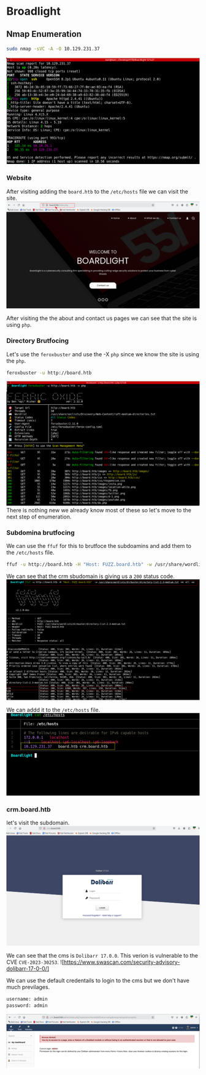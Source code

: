 # Broadlight

## Nmap Enumeration
```bash
sudo nmap -sVC -A -O 10.129.231.37
```
![nmap scan](../../Assets/walktrhough-assets/broadlight-namp.png)

### Website
After visiting adding the `board.htb` to the `/etc/hosts` file we can visit the site.
![website ](../../Assets/walktrhough-assets/board-htb-website.png)

After visiting the the about and contact us pages we can see that the site is using `php`.

### Directory Brutfocing
Let's use the `feroxbuster` and use the -X `php` since we know the site is using the `php`.
```bash
feroxbuster -u http://board.htb
```
![feroxbuster ](../../Assets/walktrhough-assets/dir-buster.png)
There is nothing new we already know most of these so let's move to the next step of enumeration.

### Subdomina brutfocing
We can use the `ffuf` for this to brutfoce the subdoamins and add them to the `/etc/hosts` file.
```bash
ffuf -u http://board.htb -H "Host: FUZZ.board.htb" -w /usr/share/wordlists/dirbuster/directory-list-2.3-medium.txt -mc all -ac
```
We can see that the crm sbudomain is giving us a `200` status code.
![fuff scan ](/Assets/walktrhough-assets/ffuff-subdoamin.png)

We can addd it to the `/etc/hosts` file.
![etc hosts ](../../Assets/walktrhough-assets/etc-hosts.png)

### crm.board.htb
let's visit the subdomain.
![crm-board ](../../Assets/walktrhough-assets/crm-board.png)

We can see that the cms is `Dolibarr 17.0.0`.
This verion is vulnerable to the CVE `CVE-2023-30253`.
![https://www.swascan.com/security-advisory-dolibarr-17-0-0/]

We can use the default credentails to login to the cms but we don't have much previlages.

```bash
username: admin
password: admin
```
![crm-board ](../../Assets/walktrhough-assets/cms-admin-login.png)

